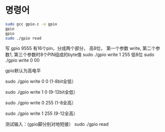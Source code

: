 
# 명령어

```bash
sudo gcc gpio.c -o gpio
gpio
gpio
sudo ./gpio read
```

写 gpio
9555 有16个pin，分成两个部分， 高8位， 第一个参数 write, 第二个参数1, 第三个参数时8个PIN组成的byte值
sudo ./gpio write 1 255
低8位
sudo ./gpio write 0 00

gpio默认为高电平

sudo ./gpio write 0 0 (1-8bit全低）

sudo ./gpio write 1 0 (9-12bit全低）

sudo ./gpio write 0 255 (1-8全高）

sudo ./gpio write 1 255 (9-12全高）

测试输入：(gpio脚分别对地短接）
sudo ./gpio read


